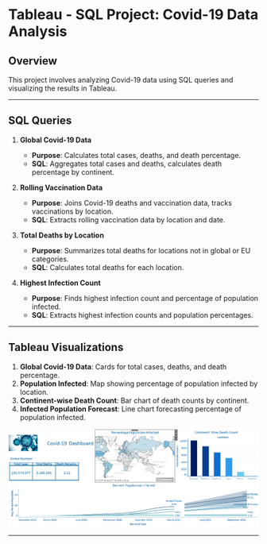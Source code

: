 # Tableau - SQL Project: Covid-19 Data Analysis

## Overview
This project involves analyzing Covid-19 data using SQL queries and visualizing the results in Tableau.

---

## SQL Queries

1. **Global Covid-19 Data**  
   - **Purpose**: Calculates total cases, deaths, and death percentage.
   - **SQL**: Aggregates total cases and deaths, calculates death percentage by continent.
   
2. **Rolling Vaccination Data**  
   - **Purpose**: Joins Covid-19 deaths and vaccination data, tracks vaccinations by location.
   - **SQL**: Extracts rolling vaccination data by location and date.

3. **Total Deaths by Location**  
   - **Purpose**: Summarizes total deaths for locations not in global or EU categories.
   - **SQL**: Calculates total deaths for each location.

4. **Highest Infection Count**  
   - **Purpose**: Finds highest infection count and percentage of population infected.
   - **SQL**: Extracts highest infection counts and population percentages.

---

## Tableau Visualizations

1. **Global Covid-19 Data**: Cards for total cases, deaths, and death percentage.
2. **Population Infected**: Map showing percentage of population infected by location.
3. **Continent-wise Death Count**: Bar chart of death counts by continent.
4. **Infected Population Forecast**: Line chart forecasting percentage of population infected.


![Tableau Dashboard](https://github.com/ankita1408/SQL_TABLEAU_PROJECT/blob/main/Screenshot%202025-01-13%20004855.png)

---

